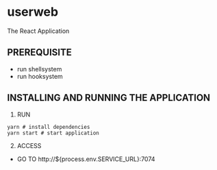 # userweb
The React Application

## PREREQUISITE
- run shellsystem
- run hooksystem

## INSTALLING AND RUNNING THE APPLICATION
1. RUN
```shell
yarn # install dependencies
yarn start # start application
```

2. ACCESS 
  - GO TO http://${process.env.SERVICE_URL}:7074


